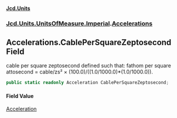 #### [Jcd.Units](index.md 'index')
### [Jcd.Units.UnitsOfMeasure.Imperial](Jcd.Units.UnitsOfMeasure.Imperial.md 'Jcd.Units.UnitsOfMeasure.Imperial').[Accelerations](Accelerations.md 'Jcd.Units.UnitsOfMeasure.Imperial.Accelerations')

## Accelerations.CablePerSquareZeptosecond Field

cable per square zeptosecond defined such that: fathom per square attosecond = cable/zs² ×
(100.0)/((1.0/1000.0)*(1.0/1000.0)).

```csharp
public static readonly Acceleration CablePerSquareZeptosecond;
```

#### Field Value
[Acceleration](Acceleration.md 'Jcd.Units.UnitTypes.Acceleration')